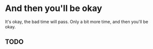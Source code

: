 # And then you'll be okay

It's okay, the bad time will pass.
Only a bit more time, and then you'll be okay.

## TODO